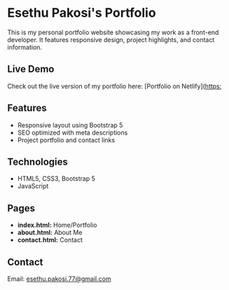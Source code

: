 # Esethu Pakosi's Portfolio

This is my personal portfolio website showcasing my work as a front-end developer. It features responsive design, project highlights, and contact information.

## Live Demo
Check out the live version of my portfolio here: [Portfolio on Netlify]([https:](https://shecodes-responsive-final.netlify.app/)


## Features
- Responsive layout using Bootstrap 5
- SEO optimized with meta descriptions
- Project portfolio and contact links

## Technologies
- HTML5, CSS3, Bootstrap 5
- JavaScript

## Pages
- **index.html:** Home/Portfolio
- **about.html:** About Me
- **contact.html:** Contact

## Contact
Email: [esethu.pakosi.77@gmail.com](mailto:esethu.pakosi.77@gmail.com)
